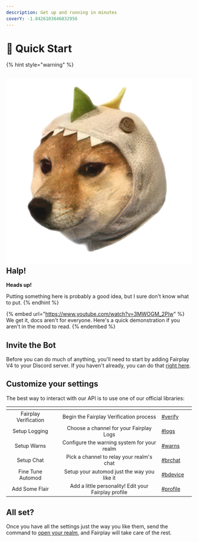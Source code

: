 ```yaml
---
description: Get up and running in minutes
coverY: -1.8426103646832956
---
```


# 🚀 Quick Start

{% hint style="warning" %}
## <img src=".gitbook/assets/doggosaurus[1].png" alt="" data-size="line">Halp!

**Heads up!**

Putting something here is probably a good idea, but I sure don't know what to put.&#x20;
{% endhint %}

{% embed url="https://www.youtube.com/watch?v=3MWOGM_2Plw" %}
We get it, docs aren't for everyone. Here's a quick demonstration if you aren't in the mood to read.
{% endembed %}

## Invite the Bot

Before you can do much of anything, you'll need to start by adding Fairplay V4 to your Discord server. If you haven't already, you can do that [right here](quickstart.md#invite-the-bot).

## Customize your settings

The best way to interact with our API is to use one of our official libraries:

<table data-view="cards"><thead><tr><th align="center"></th><th align="center"></th><th align="center"></th><th data-hidden data-card-target data-type="content-ref"></th><th data-hidden data-card-cover data-type="files"></th></tr></thead><tbody><tr><td align="center">Fairplay Verification</td><td align="center"></td><td align="center">Begin the Fairplay Verification process</td><td><a href="commands/verification.md#verify">#verify</a></td><td></td></tr><tr><td align="center">Setup Logging</td><td align="center"></td><td align="center">Choose a channel for your Fairplay Logs</td><td><a href="commands/realms.md#logs">#logs</a></td><td></td></tr><tr><td align="center">Setup Warns</td><td align="center"></td><td align="center">Configure the warning system for your realm</td><td><a href="commands/realms.md#warns">#warns</a></td><td></td></tr><tr><td align="center">Setup Chat</td><td align="center"></td><td align="center">Pick a channel to relay your realm's chat</td><td><a href="commands/misc.md#brchat">#brchat</a></td><td></td></tr><tr><td align="center">Fine Tune Automod</td><td align="center"></td><td align="center">Setup your automod just the way you like it</td><td><a href="commands/core.md#bdevice">#bdevice</a></td><td></td></tr><tr><td align="center">Add Some Flair</td><td align="center"></td><td align="center">Add a little personality! Edit your Fairplay profile</td><td><a href="commands/realms.md#profile">#profile</a></td><td></td></tr></tbody></table>

## All set?

Once you have all the settings just the way you like them, send the command to [open your realm](commands/realms.md#open), and Fairplay will take care of the rest.

